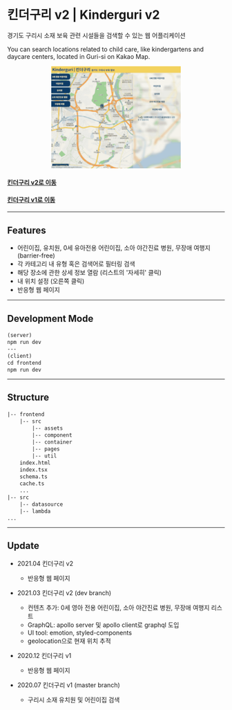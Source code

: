 # 킨더구리 v2 | Kinderguri v2

경기도 구리시 소재 보육 관련 시설들을 검색할 수 있는 웹 어플리케이션

You can search locations related to child care, like kindergartens and daycare centers, located in Guri-si on Kakao Map.

<p align="center">
<img src="screenshot/kinderguri-gif2.gif" width="300px" alt="web page screenshot"></img>
</p>

#### <a href="https://kinderguri.netlify.app/" target="_blank">**킨더구리 v2로 이동**</a>

#### <a href="https://kinderguri.herokuapp.com/" target="_blank">**킨더구리 v1로 이동**</a>

---

## Features

- 어린이집, 유치원, 0세 유아전용 어린이집, 소아 야간진료 병원, 무장애 여행지(barrier-free)
- 각 카테고리 내 유형 혹은 검색어로 필터링 검색
- 해당 장소에 관한 상세 정보 열람 (리스트의 '자세히' 클릭)
- 내 위치 설정 (오른쪽 클릭)
- 반응형 웹 페이지

---

## Development Mode

```
(server)
npm run dev
---
(client)
cd frontend
npm run dev
```

---

## Structure

    |-- frontend
        |-- src
            |-- assets
            |-- component
            |-- container
            |-- pages
            |-- util
        index.html
        index.tsx
        schema.ts
        cache.ts
        ...
    |-- src
        |-- datasource
        |-- lambda
    ...

---

## Update

- 2021.04 킨더구리 v2
  - 반응형 웹 페이지
- 2021.03 킨더구리 v2 (dev branch)

  - 컨텐츠 추가: 0세 영아 전용 어린이집, 소아 야간진료 병원, 무장애 여행지 리스트
  - GraphQL: apollo server 및 apollo client로 graphql 도입
  - UI tool: emotion, styled-components
  - geolocation으로 현재 위치 추적

- 2020.12 킨더구리 v1
  - 반응형 웹 페이지
- 2020.07 킨더구리 v1 (master branch)
  - 구리시 소재 유치원 및 어린이집 검색
